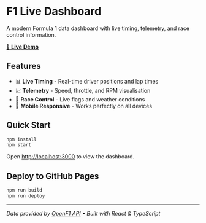 # F1 Live Dashboard

A modern Formula 1 data dashboard with live timing, telemetry, and race control information.

**[🏁 Live Demo](https://niffb.github.io/f1-live)**

## Features

- 📊 **Live Timing** - Real-time driver positions and lap times
- 📈 **Telemetry** - Speed, throttle, and RPM visualisation
- 🏁 **Race Control** - Live flags and weather conditions
- 📱 **Mobile Responsive** - Works perfectly on all devices

## Quick Start

```bash
npm install
npm start
```

Open [http://localhost:3000](http://localhost:3000) to view the dashboard.

## Deploy to GitHub Pages

```bash
npm run build
npm run deploy
```

---

*Data provided by [OpenF1 API](https://openf1.org) • Built with React & TypeScript*